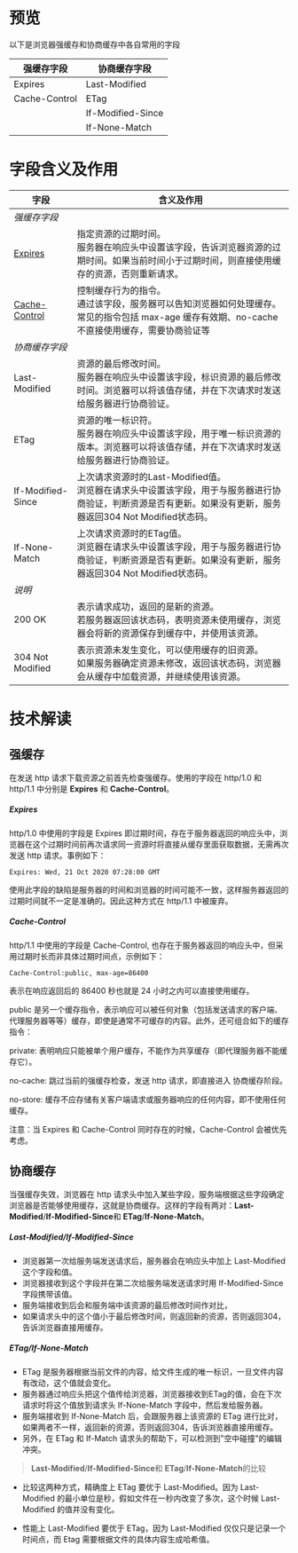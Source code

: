 # 预览

以下是浏览器强缓存和协商缓存中各自常用的字段

| 强缓存字段 | 协商缓存字段 |
| ---- | ---- |
| Expires | Last-Modified |
| Cache-Control | ETag |
|  | If-Modified-Since |
|  | If-None-Match |
# 字段含义及作用

| 字段 | 含义及作用 |
| ---- | ---- |
| *强缓存字段* |  |
| [Expires](https://developer.mozilla.org/zh-CN/docs/Web/HTTP/Headers/Expires) | 指定资源的过期时间。<br>服务器在响应头中设置该字段，告诉浏览器资源的过期时间。如果当前时间小于过期时间，则直接使用缓存的资源，否则重新请求。 |
| [Cache-Control](https://developer.mozilla.org/zh-CN/docs/Web/HTTP/Headers/Cache-Control) | 控制缓存行为的指令。<br>通过该字段，服务器可以告知浏览器如何处理缓存。<br>常见的指令包括 max-age 缓存有效期、no-cache 不直接使用缓存，需要协商验证等 |
| *协商缓存字段* |  |
| Last-Modified | 资源的最后修改时间。<br>服务器在响应头中设置该字段，标识资源的最后修改时间。浏览器可以将该值存储，并在下次请求时发送给服务器进行协商验证。 |
| ETag | 资源的唯一标识符。<br>服务器在响应头中设置该字段，用于唯一标识资源的版本。浏览器可以将该值存储，并在下次请求时发送给服务器进行协商验证。 |
| If-Modified-Since | 上次请求资源时的Last-Modified值。<br>浏览器在请求头中设置该字段，用于与服务器进行协商验证，判断资源是否有更新。如果没有更新，服务器返回304 Not Modified状态码。 |
| If-None-Match | 上次请求资源时的ETag值。<br>浏览器在请求头中设置该字段，用于与服务器进行协商验证，判断资源是否有更新。如果没有更新，服务器返回304 Not Modified状态码。 |
| *说明* |  |
| 200 OK | 表示请求成功，返回的是新的资源。<br>若服务器返回该状态码，表明资源未使用缓存，浏览器会将新的资源保存到缓存中，并使用该资源。 |
| 304 Not Modified | 表示资源未发生变化，可以使用缓存的旧资源。<br>如果服务器确定资源未修改，返回该状态码，浏览器会从缓存中加载资源，并继续使用该资源。 |

# 技术解读
## 强缓存

在发送 http 请求下载资源之前首先检查强缓存。使用的字段在 http/1.0 和 http/1.1 中分别是 **Expires** 和 **Cache-Control**。
##### Expires

http/1.0 中使用的字段是 Expires 即过期时间，存在于服务器返回的响应头中，浏览器在这个过期时间前再次请求同一资源时将直接从缓存里面获取数据，无需再次发送 http 请求。事例如下：

```
Expires: Wed, 21 Oct 2020 07:28:00 GMT
```

使用此字段的缺陷是服务器的时间和浏览器的时间可能不一致，这样服务器返回的过期时间就不一定是准确的。因此这种方式在 http/1.1 中被废弃。

##### Cache-Control

http/1.1 中使用的字段是 Cache-Control, 也存在于服务器返回的响应头中，但采用过期时长而非具体过期时间点，示例如下：

```
Cache-Control:public, max-age=86400
```

表示在响应返回后的 86400 秒也就是 24 小时之内可以直接使用缓存。

public 是另一个缓存指令，表示响应可以被任何对象（包括发送请求的客户端、代理服务器等等）缓存，即使是通常不可缓存的内容。此外，还可组合如下的缓存指令：

private: 表明响应只能被单个用户缓存，不能作为共享缓存（即代理服务器不能缓存它）。

no-cache: 跳过当前的强缓存检查，发送 http 请求，即直接进入 协商缓存阶段。

no-store: 缓存不应存储有关客户端请求或服务器响应的任何内容，即不使用任何缓存。

注意：当 Expires 和 Cache-Control 同时存在的时候，Cache-Control 会被优先考虑。

## 协商缓存

当强缓存失效，浏览器在 http 请求头中加入某些字段，服务端根据这些字段确定浏览器是否能够使用缓存，这就是协商缓存。这样的字段有两对：**Last-Modified**/**If-Modified-Since**和 **ETag**/**If-None-Match**。

##### **Last-Modified**/**If-Modified-Since**

- 浏览器第一次给服务端发送请求后，服务器会在响应头中加上 Last-Modified 这个字段和值。
- 浏览器接收到这个字段并在第二次给服务端发送请求时用 If-Modified-Since 字段携带该值。
- 服务端接收到后会和服务端中该资源的最后修改时间作对比，
- 如果请求头中的这个值小于最后修改时间，则返回新的资源，否则返回304，告诉浏览器直接用缓存。

##### **ETag**/**If-None-Match**

- ETag 是服务器根据当前文件的内容，给文件生成的唯一标识，一旦文件内容有改动，这个值就会变化。
- 服务器通过响应头把这个值传给浏览器，浏览器接收到ETag的值，会在下次请求时将这个值放到请求头 If-None-Match 字段中，然后发给服务器。
- 服务端接收到 If-None-Match 后，会跟服务器上该资源的 ETag 进行比对，如果两者不一样，返回新的资源，否则返回304，告诉浏览器直接用缓存。
- 另外，在 ETag 和 If-Match 请求头的帮助下，可以检测到"空中碰撞"的编辑冲突。

> **Last-Modified**/**If-Modified-Since**和 **ETag**/**If-None-Match**的比较

- 比较这两种方式，精确度上 ETag 要优于 Last-Modified。因为 Last-Modified 的最小单位是秒，假如文件在一秒内改变了多次，这个时候 Last-Modified 的值并没有变化。
    
- 性能上 Last-Modified 要优于 ETag，因为 Last-Modified 仅仅只是记录一个时间点，而 Etag 需要根据文件的具体内容生成哈希值。